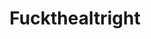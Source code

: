 ---
title: Fuckthealtright
crosslinks:
- The_Donald
- autotldr
- youtubefactsbot
- politics
- EnoughTrumpSpam
- beholdthemasterrace
- altright
- PublicFreakout
- youtubot
- AgainstHateSubreddits
- ShitLiberalsSay
- ShitPoliticsSays
- Physical_Removal
- uncensorednews
- PoliticalHumor
- Anarchism
- WeWuzSuperior
- socialism
- conspiracy
- SocialistRA
---